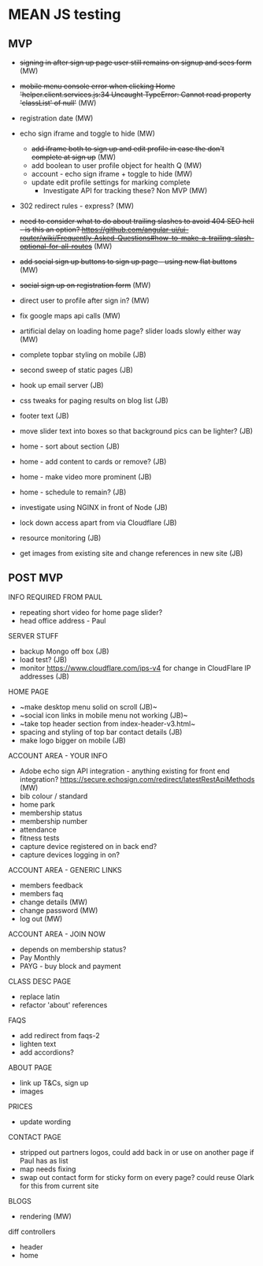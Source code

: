 # MEAN JS testing
## MVP
- ~~signing in after sign up page user still remains on signup and sees form~~ (MW)
- ~~mobile menu console error when clicking Home 'helper.client.services.js:34 Uncaught TypeError: Cannot read property 'classList' of null'~~ (MW)
- registration date (MW)
- echo sign iframe and toggle to hide (MW)
    * ~~add iframe both to sign up and edit profile in case the don't complete at sign up~~ (MW)
    * add boolean to user profile object for health Q (MW)
    * account - echo sign iframe + toggle to hide (MW)
    * update edit profile settings for marking complete
        * Investigate API for tracking these? Non MVP (MW)
- 302 redirect rules - express? (MW)
- ~~need to consider what to do about trailing slashes to avoid 404 SEO hell - is this an option? https://github.com/angular-ui/ui-router/wiki/Frequently-Asked-Questions#how-to-make-a-trailing-slash-optional-for-all-routes~~ (MW)
- ~~add social sign up buttons to sign up page - using new flat buttons~~ (MW)
- ~~social sign up on registration form~~ (MW)
- direct user to profile after sign in? (MW)
- fix google maps api calls (MW)
- artificial delay on loading home page? slider loads slowly either way (MW)

- complete topbar styling on mobile (JB)
- second sweep of static pages (JB)
- hook up email server (JB)
- css tweaks for paging results on blog list (JB)
- footer text (JB)
- move slider text into boxes so that background pics can be lighter? (JB)
- home - sort about section (JB)
- home - add content to cards or remove? (JB)
- home - make video more prominent (JB)
- home - schedule to remain? (JB)
- investigate using NGINX in front of Node (JB)
- lock down access apart from via Cloudflare (JB)
- resource monitoring (JB)
- get images from existing site and change references in new site (JB)


## POST MVP
INFO REQUIRED FROM PAUL
- repeating short video for home page slider?
- head office address - Paul

SERVER STUFF
- backup Mongo off box (JB)
- load test? (JB)
- monitor https://www.cloudflare.com/ips-v4 for change in CloudFlare IP addresses (JB)

HOME PAGE
- ~make desktop menu solid on scroll (JB)~
- ~social icon links in mobile menu not working (JB)~
- ~take top header section from index-header-v3.html~
- spacing and styling of top bar contact details (JB)
- make logo bigger on mobile (JB)

ACCOUNT AREA - YOUR INFO
- Adobe echo sign API integration - anything existing for front end integration? https://secure.echosign.com/redirect/latestRestApiMethods (MW)
- bib colour / standard
- home park
- membership status
- membership number
- attendance
- fitness tests
- capture device registered on in back end?
- capture devices logging in on?

ACCOUNT AREA - GENERIC LINKS
- members feedback
- members faq
- change details (MW)
- change password (MW)
- log out (MW)

ACCOUNT AREA - JOIN NOW
- depends on membership status?
- Pay Monthly
- PAYG - buy block and payment

CLASS DESC PAGE
- replace latin
- refactor 'about' references

FAQS
- add redirect from faqs-2
- lighten text
- add accordions?

ABOUT PAGE
- link up T&Cs, sign up
- images

PRICES
- update wording

CONTACT PAGE
- stripped out partners logos, could add back in or use on another page if Paul has as list
- map needs fixing
- swap out contact form for sticky form on every page? could reuse Olark for this from current site

BLOGS
- rendering (MW)

diff controllers
- header
- home

